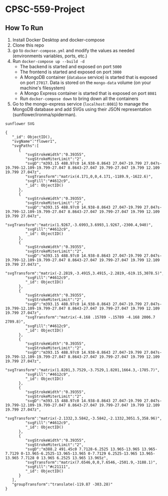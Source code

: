 # CPSC-559-Project

## How To Run

1. Install Docker Desktop and docker-compose
1. Clone this repo
1. go to `docker-compose.yml` and modify the values as needed (environments variables, ports, etc.)
1. Run `docker-compose up --build -d`
    - The backend is started and exposed on port `5000`
    - The frontend is started and exposed on port `3000`
    - A MongoDB container (`database` service) is started that is exposed on port `27017`. Data is stored on the `mongo-data` volume (on your machine's filesystem)
    - A Mongo Express container is started that is exposed on port `8081`
    - Run `docker-compose down` to bring down all the containers
1. Go to the mongo-express service (`localhost:8081`) to manage the MongoDB database and add SVGs using their JSON representation (sunflower/ironma/spiderman).
```
sunflower SVG

{
   "_id": ObjectID(),
   "svgName":"flower1",
   "svgPaths":[
      {
         "svgStrokeWidth":"0.39355",
         "svgStrokeMiterLimit":"2",
         "svgD":"m393.15 488.97c0 14.938-8.8643 27.047-19.799 27.047s-19.799-12.109-19.799-27.047 8.8643-27.047 19.799-27.047 19.799 12.109 19.799 27.047z",
         "svgTransform":"matrix(4.171,0,0,4.171,-1189.9,-1622.6)",
         "svgFill":"#4612c9",
         "_id": ObjectID()
      },
      {
         "svgStrokeWidth":"0.39355",
         "svgStrokeMiterLimit":"2",
         "svgD":"m393.15 488.97c0 14.938-8.8643 27.047-19.799 27.047s-19.799-12.109-19.799-27.047 8.8643-27.047 19.799-27.047 19.799 12.109 19.799 27.047z",
         "svgTransform":"matrix(1.9267,-3.6993,3.6993,1.9267,-2300.4,940)",
         "svgFill":"#4612c9",
         "_id": ObjectID()
      },
      {
         "svgStrokeWidth":"0.39355",
         "svgStrokeMiterLimit":"2",
         "svgD":"m393.15 488.97c0 14.938-8.8643 27.047-19.799 27.047s-19.799-12.109-19.799-27.047 8.8643-27.047 19.799-27.047 19.799 12.109 19.799 27.047z",
         "svgTransform":"matrix(-2.2819,-3.4915,3.4915,-2.2819,-619.15,3078.5)",
         "svgFill":"#4612c9",
         "_id": ObjectID()
      },
      {
         "svgStrokeWidth":"0.39355",
         "svgStrokeMiterLimit":"2",
         "svgD":"m393.15 488.97c0 14.938-8.8643 27.047-19.799 27.047s-19.799-12.109-19.799-27.047 8.8643-27.047 19.799-27.047 19.799 12.109 19.799 27.047z",
         "svgTransform":"matrix(-4.168 .15789 -.15789 -4.168 2006.7 2709.8)",
         "svgFill":"#4612c9",
         "_id": ObjectID()
      },
      {
         "svgStrokeWidth":"0.39355",
         "svgStrokeMiterLimit":"2",
         "svgD":"m393.15 488.97c0 14.938-8.8643 27.047-19.799 27.047s-19.799-12.109-19.799-27.047 8.8643-27.047 19.799-27.047 19.799 12.109 19.799 27.047z",
         "svgTransform":"matrix(1.8201,3.7529,-3.7529,1.8201,1664.3,-1785.7)",
         "svgFill":"#4612c9",
         "_id": ObjectID()
      },
      {
         "svgStrokeWidth":"0.39355",
         "svgStrokeMiterLimit":"2",
         "svgD":"m393.15 488.97c0 14.938-8.8643 27.047-19.799 27.047s-19.799-12.109-19.799-27.047 8.8643-27.047 19.799-27.047 19.799 12.109 19.799 27.047z",
         "svgTransform":"matrix(-2.1332,3.5842,-3.5842,-2.1332,3051.5,358.96)",
         "svgFill":"#4612c9",
         "_id": ObjectID()
      },
      {
         "svgStrokeWidth":"0.39355",
         "svgStrokeMiterLimit":"2",
         "svgD":"m388.2 491.45c0 7.7128-6.2525 13.965-13.965 13.965-7.7129 0-13.965-6.2525-13.965-13.965 0-7.7129 6.2525-13.965 13.965-13.965 7.7128 0 13.965 6.2525 13.965 13.965z",
         "svgTransform":"matrix(7.6546,0,0,7.6546,-2501.9,-3188.1)",
         "svgFill":"#c21111",
         "_id": ObjectID()
      }
   ],
   "groupTransform":"translate(-119.87 -303.28)"
}
```

